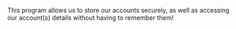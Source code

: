 This program allows us to store our accounts securely, as well as accessing our account(s) details without having to remember them!
